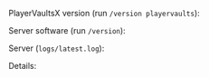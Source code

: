 PlayerVaultsX version (run `/version playervaults`): 

Server software (run `/version`): 

Server (`logs/latest.log`):

Details:

<!--
Don't put anything inside this block, as it won't be included in the issue.

If you have a question about PlayerVaultsX, it may be more useful to join our
Discord server: https://discord.gg/F7gexAQ

You can ignore the template if suggesting a feature; otherwise, read on:
1.  Fill out the template, running the commands either in the console or 
    as a player. Don't simply put "latest" or we will ignore it.
2.  When linking files, do not attach them to the post! Paste them on 
    https://gist.github.com/, then paste a link to them in the relevant parts
    of the template. Avoid using Hastebin or Pastebin, as files are deleted
    after a period of time.
3.  If you are reporting an issue with lag, please include a timings report.
4.  If you are reporting an issue with messages or in-game behaviour, please
    include screenshots detailing the problem.
5.  Include a description and any other details that may be helpful under
    "Details:".
-->
